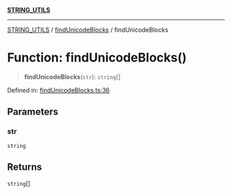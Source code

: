 [**STRING_UTILS**](../../README.md)

***

[STRING_UTILS](../../README.md) / [findUnicodeBlocks](../README.md) / findUnicodeBlocks

# Function: findUnicodeBlocks()

> **findUnicodeBlocks**(`str`): `string`[]

Defined in: [findUnicodeBlocks.ts:36](https://github.com/dailker/everyutil/blob/62f89e7de05dc079cf02b7e7968c7505f395a23c/src/string/findUnicodeBlocks.ts#L36)

## Parameters

### str

`string`

## Returns

`string`[]

